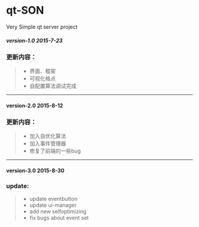 # qt-SON
Very Simple qt server project
##### version-1.0 2015-7-23
### 更新内容：
> * 界面、框架
> * 可视化格点
> * 自配置算法调试完成

---------
#### version-2.0 2015-8-12
### 更新内容：
> * 加入自优化算法
> * 加入事件管理器
> * 修复了前端的一些bug

-----

#### version-3.0 2015-8-30
### update:
> * update eventbutton
> * update ui-manager
> * add new selfoptimizing
> * fix bugs about event set
